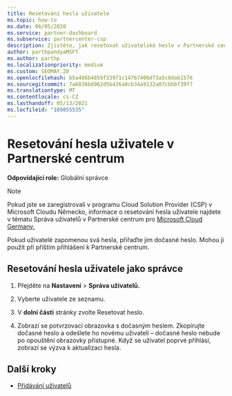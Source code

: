 ```yaml
---
title: Resetování hesla uživatele
ms.topic: how-to
ms.date: 06/05/2020
ms.service: partner-dashboard
ms.subservice: partnercenter-csp
description: Zjistěte, jak resetovat uživatelské heslo v Partnerské centrum. Uživatelům se při příštím přihlášení k účtu zobrazí dočasné Partnerské centrum.
author: parthpandyaMSFT
ms.author: parthp
ms.localizationpriority: medium
ms.custom: SEOMAY.20
ms.openlocfilehash: b5a486b4859f33971c14767406d73a5c0dab1576
ms.sourcegitcommit: 7a6836bd962d5b426a8cb34a9132a87cbbbf39f7
ms.translationtype: MT
ms.contentlocale: cs-CZ
ms.lasthandoff: 05/13/2021
ms.locfileid: "109855535"
---
```

# <a name="reset-a-users-password-in-partner-center"></a>Resetování hesla uživatele v Partnerské centrum

**Odpovídající role:** Globální správce

> [!NOTE]  
> Pokud jste se zaregistrovali v programu Cloud Solution Provider (CSP) v Microsoft Cloudu Německo, informace o resetování hesla uživatele najdete v tématu Správa uživatelů v Partnerské centrum pro [Microsoft Cloud Germany.](user-management-in-partner-center-for-microsoft-cloud-germany.md)

Pokud uživatelé zapomenou svá hesla, přiřaďte jim dočasné heslo. Mohou ji použít při příštím přihlášení k Partnerské centrum.

## <a name="reset-a-user-password-as-an-admin"></a>Resetování hesla uživatele jako správce

1. Přejděte na **Nastavení** &gt; **Správa uživatelů.**

2. Vyberte uživatele ze seznamu.

3. V **dolní části** stránky zvolte Resetovat heslo.

4. Zobrazí se potvrzovací obrazovka s dočasným heslem. Zkopírujte dočasné heslo a odešlete ho novému uživateli – dočasné heslo nebude po opouštění obrazovky přístupné. Když se uživatel poprvé přihlásí, zobrazí se výzva k aktualizaci hesla.

## <a name="next-steps"></a>Další kroky

- [Přidávání uživatelů](create-user-accounts-and-set-permissions.md)